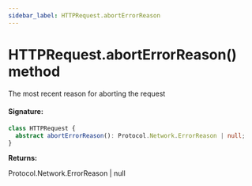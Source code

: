 ```yaml
---
sidebar_label: HTTPRequest.abortErrorReason
---
```


# HTTPRequest.abortErrorReason() method

The most recent reason for aborting the request

#### Signature:

```typescript
class HTTPRequest {
  abstract abortErrorReason(): Protocol.Network.ErrorReason | null;
}
```

**Returns:**

Protocol.Network.ErrorReason \| null
